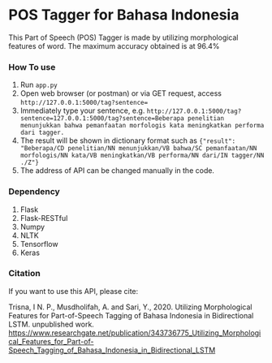# POS Tagger for Bahasa Indonesia
This Part of Speech (POS) Tagger is made by utilizing morphological features of word. The maximum accuracy obtained is at 96.4%

### How To use
1. Run ```app.py```
2. Open web browser (or postman) or via GET request, access ```http://127.0.0.1:5000/tag?sentence=```
3. Immediately type your sentence, e.g. ```http://127.0.0.1:5000/tag?sentence=127.0.0.1:5000/tag?sentence=Beberapa penelitian menunjukkan bahwa pemanfaatan morfologis kata meningkatkan performa dari tagger.```
4. The result will be shown in dictionary format such as ```{"result": "Beberapa/CD penelitian/NN menunjukkan/VB bahwa/SC pemanfaatan/NN morfologis/NN kata/VB meningkatkan/VB performa/NN dari/IN tagger/NN ./Z"}```
5. The address of API can be changed manually in the code.

### Dependency
1. Flask
2. Flask-RESTful
3. Numpy
3. NLTK
4. Tensorflow
5. Keras

### Citation
If you want to use this API, please cite:

Trisna, I N. P., Musdholifah, A. and Sari, Y., 2020. Utilizing Morphological Features for Part-of-Speech Tagging of Bahasa Indonesia in Bidirectional LSTM. unpublished work.
https://www.researchgate.net/publication/343736775_Utilizing_Morphological_Features_for_Part-of-Speech_Tagging_of_Bahasa_Indonesia_in_Bidirectional_LSTM
